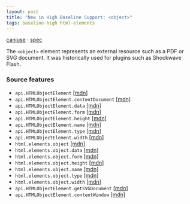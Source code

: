 ```yaml
---
layout: post
title: "New in High Baseline Support: <object>"
tags: baseline-high html-elements
---
```


[caniuse](https://caniuse.com/?search=object) · [spec](https://html.spec.whatwg.org/multipage/iframe-embed-object.html#the-object-element)

The `<object>` element represents an external resource such as a PDF or SVG document. It was historically used for plugins such as Shockwave Flash.

### Source features

- ``api.HTMLObjectElement`` [[mdn]](https://developer.mozilla.org/en-US/search?q=api.HTMLObjectElement)
- ``api.HTMLObjectElement.contentDocument`` [[mdn]](https://developer.mozilla.org/en-US/search?q=api.HTMLObjectElement.contentDocument)
- ``api.HTMLObjectElement.data`` [[mdn]](https://developer.mozilla.org/en-US/search?q=api.HTMLObjectElement.data)
- ``api.HTMLObjectElement.form`` [[mdn]](https://developer.mozilla.org/en-US/search?q=api.HTMLObjectElement.form)
- ``api.HTMLObjectElement.height`` [[mdn]](https://developer.mozilla.org/en-US/search?q=api.HTMLObjectElement.height)
- ``api.HTMLObjectElement.name`` [[mdn]](https://developer.mozilla.org/en-US/search?q=api.HTMLObjectElement.name)
- ``api.HTMLObjectElement.type`` [[mdn]](https://developer.mozilla.org/en-US/search?q=api.HTMLObjectElement.type)
- ``api.HTMLObjectElement.width`` [[mdn]](https://developer.mozilla.org/en-US/search?q=api.HTMLObjectElement.width)
- ``html.elements.object`` [[mdn]](https://developer.mozilla.org/en-US/search?q=html.elements.object)
- ``html.elements.object.data`` [[mdn]](https://developer.mozilla.org/en-US/search?q=html.elements.object.data)
- ``html.elements.object.form`` [[mdn]](https://developer.mozilla.org/en-US/search?q=html.elements.object.form)
- ``html.elements.object.height`` [[mdn]](https://developer.mozilla.org/en-US/search?q=html.elements.object.height)
- ``html.elements.object.name`` [[mdn]](https://developer.mozilla.org/en-US/search?q=html.elements.object.name)
- ``html.elements.object.type`` [[mdn]](https://developer.mozilla.org/en-US/search?q=html.elements.object.type)
- ``html.elements.object.width`` [[mdn]](https://developer.mozilla.org/en-US/search?q=html.elements.object.width)
- ``api.HTMLObjectElement.getSVGDocument`` [[mdn]](https://developer.mozilla.org/en-US/search?q=api.HTMLObjectElement.getSVGDocument)
- ``api.HTMLObjectElement.contentWindow`` [[mdn]](https://developer.mozilla.org/en-US/search?q=api.HTMLObjectElement.contentWindow)
